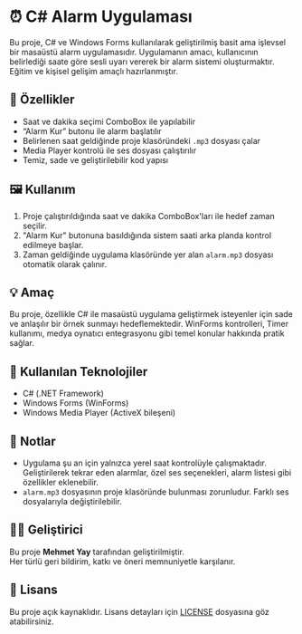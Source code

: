 # ⏰ C# Alarm Uygulaması

Bu proje, C# ve Windows Forms kullanılarak geliştirilmiş basit ama işlevsel bir masaüstü alarm uygulamasıdır. Uygulamanın amacı, kullanıcının belirlediği saate göre sesli uyarı vererek bir alarm sistemi oluşturmaktır. Eğitim ve kişisel gelişim amaçlı hazırlanmıştır.

## 🧩 Özellikler

- Saat ve dakika seçimi ComboBox ile yapılabilir
- “Alarm Kur” butonu ile alarm başlatılır
- Belirlenen saat geldiğinde proje klasöründeki `.mp3` dosyası çalar
- Media Player kontrolü ile ses dosyası çalıştırılır
- Temiz, sade ve geliştirilebilir kod yapısı

## 🖼️ Kullanım

1. Proje çalıştırıldığında saat ve dakika ComboBox'ları ile hedef zaman seçilir.
2. "Alarm Kur" butonuna basıldığında sistem saati arka planda kontrol edilmeye başlar.
3. Zaman geldiğinde uygulama klasöründe yer alan `alarm.mp3` dosyası otomatik olarak çalınır.

## 💡 Amaç

Bu proje, özellikle C# ile masaüstü uygulama geliştirmek isteyenler için sade ve anlaşılır bir örnek sunmayı hedeflemektedir. WinForms kontrolleri, Timer kullanımı, medya oynatıcı entegrasyonu gibi temel konular hakkında pratik sağlar.

## 🔧 Kullanılan Teknolojiler

- C# (.NET Framework)
- Windows Forms (WinForms)
- Windows Media Player (ActiveX bileşeni)

## 📌 Notlar

- Uygulama şu an için yalnızca yerel saat kontrolüyle çalışmaktadır. Geliştirilerek tekrar eden alarmlar, özel ses seçenekleri, alarm listesi gibi özellikler eklenebilir.
- `alarm.mp3` dosyasının proje klasöründe bulunması zorunludur. Farklı ses dosyalarıyla değiştirilebilir.

## 👨‍💻 Geliştirici

Bu proje **Mehmet Yay** tarafından geliştirilmiştir.  
Her türlü geri bildirim, katkı ve öneri memnuniyetle karşılanır.

## 📄 Lisans

Bu proje açık kaynaklıdır. Lisans detayları için [LICENSE](./LICENSE) dosyasına göz atabilirsiniz.
